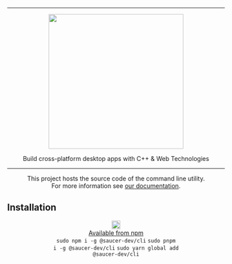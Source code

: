 <hr>

<div align="center"> 
    <img src="https://raw.githubusercontent.com/saucer/saucer.github.io/master/static/img/logo.png" height=312/>
</div>

<p align="center"> 
    Build cross-platform desktop apps with C++ & Web Technologies 
</p>

---

<div align="center"> 
    
This project hosts the source code of the command line utility.  
For more information see [our documentation](https://saucer.github.io/docs/embedding).

</div> 


## Installation

<div align="center"> 

<img src="https://www.vectorlogo.zone/logos/npmjs/npmjs-ar21.svg" height=20/><br/>
[Available from npm](https://www.npmjs.com/package/@saucer-dev/cli) <br/>
<code>sudo npm i -g @saucer-dev/cli</code>
<code>sudo pnpm i -g @saucer-dev/cli</code>
<code>sudo yarn global add @saucer-dev/cli</code>

</div>
